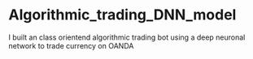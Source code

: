 # Algorithmic_trading_DNN_model
 I built an class orientend algorithmic trading bot using a deep neuronal network to trade currency on OANDA
